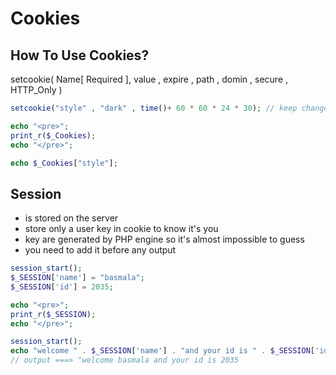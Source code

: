  # Cookies

 ##  How To Use Cookies?

 setcookie( Name[ Required ], value , expire , path , domin , secure , HTTP_Only )

 ```php
 setcookie("style" , "dark" , time()+ 60 * 60 * 24 * 30); // keep change in Cookie for 1 month

 echo "<pre>";
 print_r($_Cookies);
 echo "</pre>";

 echo $_Cookies["style"];

 ```
 ## Session

 - is stored on the server
 - store only a user key in cookie to know it's you
 - key are generated by PHP engine so it's almost impossible to guess
 - you need to add it before any output

 ```php
 session_start();
 $_SESSION['name'] = "basmala";
 $_SESSION['id'] = 2035;

 echo "<pre>";
 print_r($_SESSION);
 echo "</pre>";
 ```
 
 ```php
 session_start();
 echo "welcome " . $_SESSION['name'] . "and your id is " . $_SESSION['id'];
 // output ===> "welcome basmala and your id is 2035
 ```




 
 
